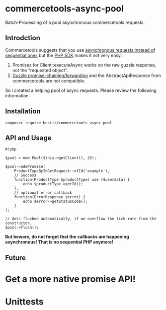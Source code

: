 # commercetools-async-pool

Batch-Processing of a pool asynchronous commercetools requests.

## Introdction

Commercetools suggests that you use [asynchronous requests instead of sequential ones](https://dev.commercetools.com/best-practices-performance.html#api-request-planning) but the [PHP SDK](https://github.com/commercetools/commercetools-php-sdk) makes it not very easy:

1. Promises for Client::executeAsync works on the raw guzzle response, not the "requested object".
2. [Guzzle promise-chaining/forwarding](https://github.com/guzzle/promises#promise-forwarding) and the AbstractApiResponse from commercetools are not compatible.

So i created a helping pool of async requests. Please review the following information.

## Installation
    composer require bestit/commercetools-async-pool
    
## API and Usage

```
#!php

$pool = new Pool($this->getClient(), 25);

$pool->addPromise(
    ProductTypeByIdGetRequest::ofId('example'),
    // Success
    function(ProductType $productType) use ($userdata) {          
        echo $productType->getId();
    },
    // optional error callback
    function(ErrorResponse $error) {
        echo $error->getStatusCode();    
    }
);

// Gets flushed automatically, if we overflow the tick rate from the constructor.
$pool->flush();

```

**But beware, do not forget that the callbacks are happening asynchronous! That is no sequential PHP anymore!**

## Future

# Get a more native promise API!
# Unittests
